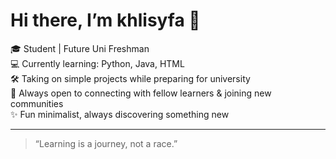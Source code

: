 # Hi there, I’m khlisyfa 👋

🎓 Student | Future Uni Freshman  
💻 Currently learning: Python, Java, HTML  
🛠️ Taking on simple projects while preparing for university  
🌱 Always open to connecting with fellow learners & joining new communities  
✨ Fun minimalist, always discovering something new

---

> “Learning is a journey, not a race.”

<!--
Feel free to reach out if you want to collaborate or just chat about code & learning!
-->
